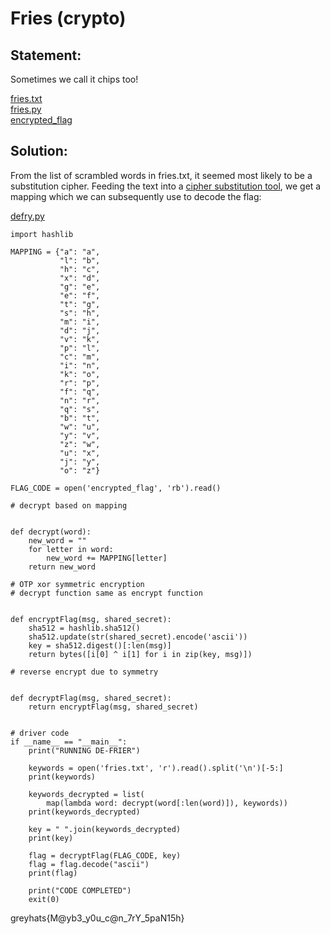 # Fries (crypto)

## Statement: 
Sometimes we call it chips too!

[fries.txt](./fries.txt)  
[fries.py](./fries.py)  
[encrypted_flag](./encrypted_flag)

## Solution: 
From the list of scrambled words in fries.txt, it seemed most likely to be a substitution cipher. Feeding the text into a [cipher substitution tool](https://gitlab.com/guballa/SubstitutionBreaker), we get a mapping which we can subsequently use to decode the flag: 

[defry.py](./defry.py)
````
import hashlib

MAPPING = {"a": "a",
           "l": "b",
           "h": "c",
           "x": "d",
           "g": "e",
           "e": "f",
           "t": "g",
           "s": "h",
           "m": "i",
           "d": "j",
           "v": "k",
           "p": "l",
           "c": "m",
           "i": "n",
           "k": "o",
           "r": "p",
           "f": "q",
           "n": "r",
           "q": "s",
           "b": "t",
           "w": "u",
           "y": "v",
           "z": "w",
           "u": "x",
           "j": "y",
           "o": "z"}

FLAG_CODE = open('encrypted_flag', 'rb').read()

# decrypt based on mapping


def decrypt(word):
    new_word = ""
    for letter in word:
        new_word += MAPPING[letter]
    return new_word

# OTP xor symmetric encryption
# decrypt function same as encrypt function


def encryptFlag(msg, shared_secret):
    sha512 = hashlib.sha512()
    sha512.update(str(shared_secret).encode('ascii'))
    key = sha512.digest()[:len(msg)]
    return bytes([i[0] ^ i[1] for i in zip(key, msg)])

# reverse encrypt due to symmetry


def decryptFlag(msg, shared_secret):
    return encryptFlag(msg, shared_secret)


# driver code
if __name__ == "__main__":
    print("RUNNING DE-FRIER")

    keywords = open('fries.txt', 'r').read().split('\n')[-5:]
    print(keywords)

    keywords_decrypted = list(
        map(lambda word: decrypt(word[:len(word)]), keywords))
    print(keywords_decrypted)

    key = " ".join(keywords_decrypted)
    print(key)

    flag = decryptFlag(FLAG_CODE, key)
    flag = flag.decode("ascii")
    print(flag)

    print("CODE COMPLETED")
    exit(0)
````

greyhats{M@yb3_y0u_c@n_7rY_5paN15h}